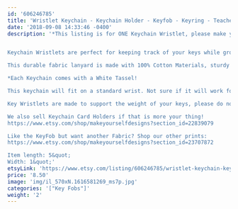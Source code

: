 ```yaml
---
id: '606246785'
title: 'Wristlet Keychain - Keychain Holder - Keyfob - Keyring - Teacher Gift - Bridesmaid Gift - Gift for Teacher - Coworker Gift- Best Friend Gift'
date: '2018-09-08 14:33:46 -0400'
description: '*This listing is for ONE Keychain Wristlet, please make your fabric selections before purchase*


Keychain Wristlets are perfect for keeping track of your keys while grocery shopping, going to the gym, or running errands. Available in super fun and cute fabrics- they also make an awesome gift for teachers, coworkers, neighbors and friends!!

This durable fabric lanyard is made with 100% Cotton Materials, sturdy interfacing, and silver hardware. Pattern of the fabric will vary with each Key Fob- no two are identical.

*Each Keychain comes with a White Tassel!

This keychain will fit on a standard wrist. Not sure if it will work for you? Our Key Wristlets are made with a 12&quot; long piece of fabric, folded in half to create the look.

Key Wristlets are made to support the weight of your keys, please do not use this as a support for a purse or anything heavier than the average keychain.

We also sell Keychain Card Holders if that is more your thing! 
https://www.etsy.com/shop/makeyourselfdesigns?section_id=22839079

Like the KeyFob but want another Fabric? Shop our other prints:
https://www.etsy.com/shop/makeyourselfdesigns?section_id=23707872

Item length: 5&quot;
Width: 1&quot;'
etsyLink: 'https://www.etsy.com/listing/606246785/wristlet-keychain-keychain-holder-keyfob?utm_source=synctostaticsite&utm_medium=api&utm_campaign=api'
price: '8.50'
image: 'img/il_570xN.1616581269_ms7p.jpg'
categories: '["Key Fobs"]'
weight: '2'
---
```

